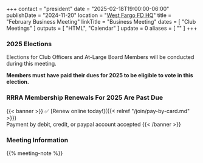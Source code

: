 +++
contact = "president"
date = "2025-02-18T19:00:00-06:00"
publishDate = "2024-11-20"
location = "[West Fargo FD HQ](/places/west-fargo-fire-department-headquarters/)"
title = "February Business Meeting"
linkTitle = "Business Meeting"
dates = [ "Club Meetings" ]
outputs = [ "HTML", "Calendar" ]
update = 0
aliases = [ "" ]
+++
### 2025 Elections

Elections for Club Officers and At-Large Board Members will be conducted
during this meeting.

**Members must have paid their dues for 2025 to be eligible to vote in this
election.**

### RRRA Membership Renewals For 2025 Are Past Due

{{< banner >}}
:white_check_mark: [Renew online today!]({{< relref "/join/pay-by-card.md" >}})
<br>
Payment by debit, credit, or paypal account accepted
{{< /banner >}}

### Meeting Information

{{% meeting-note %}}
